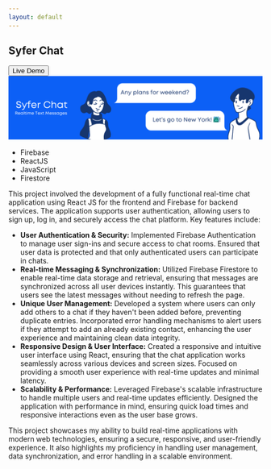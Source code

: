 ```yaml
---
layout: default
---
```


[<i class="fa-solid fa-arrow-left"></i>](/) 
<div class="post_header">
<h2 class="post_title">Syfer Chat</h2><a href="https://syferchat.netlify.app/">
  <button class="button">Live Demo</button>
</a>
</div>
<div class="card">
    <img class="card-image" src="/assets/img/Syfer Chat.png" alt="Project Image">
    <ul class="skills">
      <li>Firebase</li>
      <li>ReactJS</li>
      <li>JavaScript</li>
      <li>Firestore</li>                                                          
    </ul>
  <p class="user_des">
    This project involved the development of a fully functional real-time chat application using React JS for the frontend and Firebase for backend services. The application supports user authentication, allowing users to sign up, log in, and securely access the chat platform. Key features include:
  </p>
  
  <ul class="item_des">
    <li>
      <strong>User Authentication & Security:</strong> Implemented Firebase Authentication to manage user sign-ins and secure access to chat rooms. Ensured that user data is protected and that only authenticated users can participate in chats.
    </li>
    <li>
      <strong>Real-time Messaging & Synchronization:</strong> Utilized Firebase Firestore to enable real-time data storage and retrieval, ensuring that messages are synchronized across all user devices instantly. This guarantees that users see the latest messages without needing to refresh the page.
    </li>
    <li>
      <strong>Unique User Management:</strong> Developed a system where users can only add others to a chat if they haven't been added before, preventing duplicate entries. Incorporated error handling mechanisms to alert users if they attempt to add an already existing contact, enhancing the user experience and maintaining clean data integrity.
    </li>
    <li>
      <strong>Responsive Design & User Interface:</strong> Created a responsive and intuitive user interface using React, ensuring that the chat application works seamlessly across various devices and screen sizes. Focused on providing a smooth user experience with real-time updates and minimal latency.
    </li>
    <li>
      <strong>Scalability & Performance:</strong> Leveraged Firebase's scalable infrastructure to handle multiple users and real-time updates efficiently. Designed the application with performance in mind, ensuring quick load times and responsive interactions even as the user base grows.
    </li>
  </ul>
  
  <p class="item_des">
    This project showcases my ability to build real-time applications with modern web technologies, ensuring a secure, responsive, and user-friendly experience. It also highlights my proficiency in handling user management, data synchronization, and error handling in a scalable environment.
  </p>

</div>


